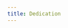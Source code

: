 ```yaml
---
title: Dedication
---
```


<DedicationPage
  line1="To my Church of Christ family..."
  line2="I hope you consider my deligent efforts here thoughtfully."
/>
